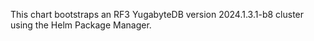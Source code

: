 This chart bootstraps an RF3 YugabyteDB version 2024.1.3.1-b8 cluster using the Helm Package Manager.
